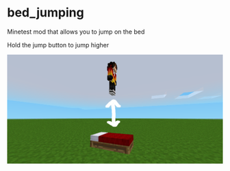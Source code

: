 # bed_jumping
Minetest mod that allows you to jump on the bed

Hold the jump button to jump higher

![Screenshot](/screenshot.png)
